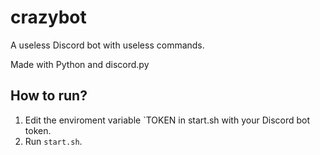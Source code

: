 # crazybot
A useless Discord bot with useless commands.

Made with Python and discord.py

## How to run?

1. Edit the enviroment variable `TOKEN in start.sh with your Discord bot token.
2. Run `start.sh`.
